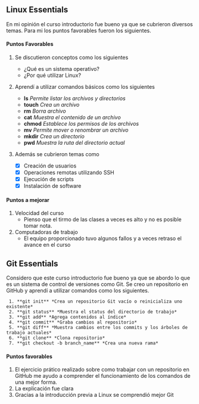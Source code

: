 ## Linux Essentials
   En mi opinión el curso introductorio fue bueno ya que se cubrieron diversos temas.
   Para mi los puntos favorables fueron los siguientes.
#### **Puntos Favorables**
 1. Se discutieron conceptos como los siguientes
      - ¿Qué es un sistema operativo?
      - ¿Por qué utilizar Linux?

 2. Aprendí a utilizar comandos básicos como los siguientes
      - **ls** *Permite listar los archivos y directorios*
      - **touch** *Crea un archivo*
      - **rm** *Borra archivo*
      - **cat** *Muestra el contenido de un archivo*
      - **chmod** *Establece los permisos de los archivos*
      - **mv** *Permite mover o renombrar un archivo*
      - **mkdir** *Crea un directorio*
      - **pwd** *Muestra la ruta del directorio actual*
 3. Además se cubrieron temas como
     - [x] Creación de usuarios
     - [x] Operaciones remotas utilizando SSH
     - [x] Ejecución de scripts 
     - [x] Instalación de software

#### **Puntos a mejorar**
 1. Velocidad del curso
      - Pienso que el tirmo de las clases a veces es alto y no es posible tomar nota.
 2. Computadoras de trabajo
      - El equipo proporcionado tuvo algunos fallos y a veces retraso el avance en el curso

## Git Essentials
Considero que este curso introductorio fue bueno ya que se abordo lo que es un sistema de control de versiones como Git.
Se creo un repositorio en GitHub y aprendí a utilizar comandos como los siguientes.

     1. **git init** *Crea un repositorio Git vacío o reinicializa uno existente*
     2. **git status** *Muestra el status del directorio de trabajo*
     3. **git add** *Agrega contenidos al índice*
     4. **git commit** *Graba cambios al repositorio*
     5. **git diff** *Muestra cambios entre los commits y los árboles de trabajo actuales*
     6. **git clone** *Clona repositorio*
     7. **git checkout -b branch_name** *Crea una nueva rama*

#### **Puntos favorables** 
 1. El ejercicio prático realizado sobre como trabajar con un repositorio en GitHub me ayudo a comprender el funcionamiento de los comandos de una mejor forma.
 2. La explicación fue clara
 3. Gracias a la introducción previa a Linux se comprendió mejor Git


